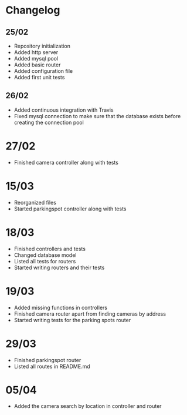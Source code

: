 # Changelog

## 25/02

- Repository initialization
- Added http server
- Added mysql pool
- Added basic router
- Added configuration file
- Added first unit tests

## 26/02

- Added continuous integration with Travis
- Fixed mysql connection to make sure that the database exists before creating the connection pool

# 27/02

- Finished camera controller along with tests

# 15/03

- Reorganized files
- Started parkingspot controller along with tests

# 18/03

- Finished controllers and tests
- Changed database model
- Listed all tests for routers
- Started writing routers and their tests

# 19/03

- Added missing functions in controllers
- Finished camera router apart from finding cameras by address
- Started writing tests for the parking spots router

# 29/03

- Finished parkingspot router
- Listed all routes in README.md

# 05/04

- Added the camera search by location in controller and router